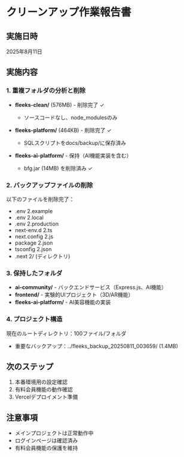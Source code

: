 # クリーンアップ作業報告書

## 実施日時
2025年8月11日

## 実施内容

### 1. 重複フォルダの分析と削除
- **fleeks-clean/** (576MB) - 削除完了 ✓
  - ソースコードなし、node_modulesのみ
  
- **fleeks-platform/** (464KB) - 削除完了 ✓
  - SQLスクリプトをdocs/backup/に保存済み
  
- **fleeks-ai-platform/** - 保持（AI機能実装を含む）
  - bfg.jar (14MB) を削除済み ✓

### 2. バックアップファイルの削除
以下のファイルを削除完了：
- .env 2.example
- .env 2.local
- .env 2.production
- next-env.d 2.ts
- next.config 2.js
- package 2.json
- tsconfig 2.json
- .next 2/ (ディレクトリ)

### 3. 保持したフォルダ
- **ai-community/** - バックエンドサービス（Express.js、AI機能）
- **frontend/** - 実験的UIプロジェクト（3D/AR機能）
- **fleeks-ai-platform/** - AI美容機能の実装

### 4. プロジェクト構造
現在のルートディレクトリ：100ファイル/フォルダ
- 重要なバックアップ：../fleeks_backup_20250811_003659/ (1.4MB)

## 次のステップ
1. 本番環境用の設定確認
2. 有料会員機能の動作確認
3. Vercelデプロイメント準備

## 注意事項
- メインプロジェクトは正常動作中
- ログインページは確認済み
- 有料会員機能の保護を維持